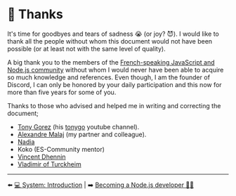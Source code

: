# 💖 Thanks

It's time for goodbyes and tears of sadness 😭 (or joy? 😈). I would like to thank all the people without whom this document would not have been possible (or at least not with the same level of quality).

A big thank you to the members of the [French-speaking JavaScript and Node.js community](https://github.com/ES-Community/Code-of-conduct) without whom I would never have been able to acquire so much knowledge and references. Even though, I am the founder of Discord, I can only be honored by your daily participation and this now for more than five years for some of you.

Thanks to those who advised and helped me in writing and correcting the document;

- [Tony Gorez](https://www.linkedin.com/in/tonygorez/) (his [tonygo](https://www.youtube.com/channel/UC0yiy-XPDRVAgLaAiA8kvrQ) youtube channel).
- [Alexandre Malaj](https://www.linkedin.com/in/alexandre-malaj-6062b0a6/) (my partner and colleague).
- [Nadia](https://www.linkedin.com/in/nadiamedkouri/)
- Koko (ES-Community mentor)
- [Vincent Dhennin](https://www.linkedin.com/in/vincentdhennin/)
- [Vladimir of Turckheim](https://twitter.com/poledesfetes)

---

⬅️ [💻 System: Introduction](../system/scripting.md) |
➡️ [Becoming a Node.js developer 🐢🚀](../../README.md)